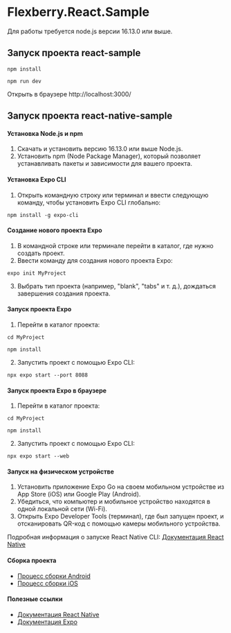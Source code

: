 # Flexberry.React.Sample

Для работы требуется node.js версии 16.13.0 или выше.

## Запуск проекта react-sample

```console
npm install

npm run dev
```

Открыть в браузере http://localhost:3000/

## Запуск проекта react-native-sample

#### Установка Node.js и npm

1. Скачать и установить версию 16.13.0 или выше Node.js.
2. Установить npm (Node Package Manager), который позволяет устанавливать пакеты и зависимости для вашего проекта.

#### Установка Expo CLI

1. Открыть командную строку или терминал и ввести следующую команду, чтобы установить Expo CLI глобально:

```console
npm install -g expo-cli
```

#### Создание нового проекта Expo

1. В командной строке или терминале перейти в каталог, где нужно создать проект.
2. Ввести команду для создания нового проекта Expo:

```console
expo init MyProject
```

3. Выбрать тип проекта (например, "blank", "tabs" и т. д.), дождаться завершения создания проекта.

#### Запуск проекта Expo

1. Перейти в каталог проекта:

```console
cd MyProject

npm install
```

2. Запустить проект с помощью Expo CLI:

```console
npx expo start --port 8088
```

#### Запуск проекта Expo в браузере

1. Перейти в каталог проекта:

```console
cd MyProject

npm install
```

2. Запустить проект с помощью Expo CLI:

```console
npx expo start --web
```

#### Запуск на физическом устройстве

1. Установить приложение Expo Go на своем мобильном устройстве из App Store (iOS) или Google Play (Android).
2. Убедиться, что компьютер и мобильное устройство находятся в одной локальной сети (Wi-Fi).
3. Открыть Expo Developer Tools (терминал), где был запущен проект, и отсканировать QR-код с помощью камеры мобильного устройства.

Подробная информация о запуске React Native CLI: [Документация React Native](https://reactnative.dev/docs/environment-setup?guide=quickstart&platform=android)

#### Сборка проекта

* [Процесс сборки Android](https://docs.expo.dev/build-reference/android-builds/)
* [Процесс сборки iOS](https://docs.expo.dev/build-reference/ios-builds/)

#### Полезные ссылки

* [Документация React Native](https://reactnative.dev/docs/getting-started)
* [Документация Expo](https://docs.expo.dev/)